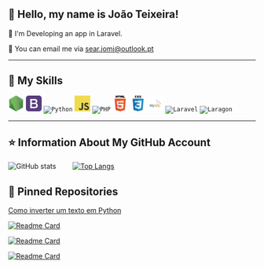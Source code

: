 ## 💜 Hello, my name is <strong>João Teixeira!</strong>

🔭 I'm Developing an app in Laravel.

💬 You can email me via <link> sear.jomi@outlook.pt </link>

----

## 🚀 My Skills

<code><img height="32" src="https://raw.githubusercontent.com/github/explore/80688e429a7d4ef2fca1e82350fe8e3517d3494d/topics/nodejs/nodejs.png" alt="Nodejs"/></code>
<code><img height="32" src="https://raw.githubusercontent.com/github/explore/80688e429a7d4ef2fca1e82350fe8e3517d3494d/topics/bootstrap/bootstrap.png" alt="Bootstrap"/></code>
<code><img height="32" src="https://upload.wikimedia.org/wikipedia/commons/thumb/c/c3/Python-logo-notext.svg/1200px-Python-logo-notext.svg.png" alt="Python"/></code>
<code><img height="32" src="https://raw.githubusercontent.com/github/explore/80688e429a7d4ef2fca1e82350fe8e3517d3494d/topics/javascript/javascript.png" alt="Javascript"/></code>
<code><img height="32" src="https://cdn-icons-png.flaticon.com/512/919/919830.png" alt="PHP"/></code>
<code><img height="32" src="https://raw.githubusercontent.com/github/explore/80688e429a7d4ef2fca1e82350fe8e3517d3494d/topics/html/html.png" alt="HTML5"/></code>
<code><img height="32" src="https://raw.githubusercontent.com/github/explore/80688e429a7d4ef2fca1e82350fe8e3517d3494d/topics/css/css.png" alt="CSS"/></code>
<code><img height="32" src="https://raw.githubusercontent.com/github/explore/80688e429a7d4ef2fca1e82350fe8e3517d3494d/topics/mysql/mysql.png" alt="MySQL"/></code>
<code><img height="32" src="https://upload.wikimedia.org/wikipedia/commons/thumb/9/9a/Laravel.svg/1200px-Laravel.svg.png" alt="Laravel"/></code>
<code><img height="32" src="https://cdn.worldvectorlogo.com/logos/laragon.svg" alt="Laragon"/></code>

---

## ⭐ Information About My GitHub Account

![GitHub stats](https://github-readme-stats.vercel.app/api?username=JT-PT&hide=issues&show_icons=true) ㅤㅤ [![Top Langs](https://github-readme-stats.vercel.app/api/top-langs/?username=JT-PT)](https://github.com/JT-PT/github-readme-stats)


## 📌 Pinned Repositories

<a class="text-bold flex-auto " data-hydro-click="{&quot;event_type&quot;:&quot;user_profile.click&quot;,&quot;payload&quot;:{&quot;profile_user_id&quot;:92049394,&quot;target&quot;:&quot;PINNED_GIST&quot;,&quot;user_id&quot;:92049394,&quot;originating_url&quot;:&quot;https://github.com/JT-PT&quot;}}" data-hydro-click-hmac="be2aad05db3f1c4b0b2266534f6fc6ba9ee115df7c48795aeb1dba329005b8d4" href="https://gist.github.com/a6aab854f05b04434a3d6005ff36981d">
          <span class="repo" title="Como inverter um texto em Python">Como inverter um texto em Python</span>
</a>

[![Readme Card](https://gist.github.com/a6aab854f05b04434a3d6005ff36981d.git/api/pin/?username=JT-PT&repo=github-readme-stats)](https://gist.github.com/a6aab854f05b04434a3d6005ff36981d.git)

[![Readme Card](https://gist.github.com/a6aab854f05b04434a3d6005ff36981d.vercel.app/api/pin/?username=JT-PT&repo=github-readme-stats)](https://github.com/JT-PT/github-readme-stats)

[![Readme Card](https://github-readme-stats.vercel.app/api/pin/?username=JT-PT&repo=github-hi-stats)](https://github.com/JT-PT/github-readme-stats)


